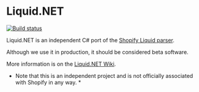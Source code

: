 # Liquid.NET

[![Build status](https://ci.appveyor.com/api/projects/status/3g2a81kc3aqfo87j?svg=true)](https://ci.appveyor.com/project/mikebridge/liquid-net)

Liquid.NET is an independent C# port of the [Shopify Liquid parser](https://docs.shopify.com/themes/liquid-documentation/basics).  

Although we use it in production, it should be considered beta software.

More information is on the [Liquid.NET Wiki](https://github.com/mikebridge/Liquid.NET/wiki).

* Note that this is an independent project and is not officially associated with Shopify in any way. *


